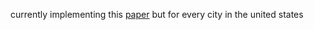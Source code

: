 currently implementing this [paper](https://arxiv.org/pdf/2210.06404) but for every city in the united states

